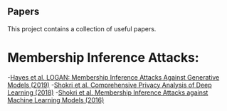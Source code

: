 ## Papers
This project contains a collection of useful papers.

# Membership Inference Attacks:
-[Hayes et al. LOGAN: Membership Inference Attacks Against Generative Models (2019)](https://arxiv.org/abs/1705.07663)
-[Shokri et al. Comprehensive Privacy Analysis of Deep Learning (2018)](https://arxiv.org/abs/1812.00910)
-[Shokri et al. Membership Inference Attacks against Machine Learning Models (2016)](https://arxiv.org/abs/1610.05820)
